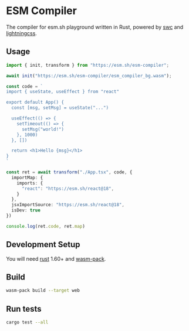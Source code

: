 # ESM Compiler

The compiler for esm.sh playground written in Rust, powered by [swc](https://swc.rs) and [lightningcss](https://lightningcss.dev/).

## Usage

```ts
import { init, transform } from "https://esm.sh/esm-compiler";

await init("https://esm.sh/esm-compiler/esm_compiler_bg.wasm");

const code = `
import { useState, useEffect } from "react"

export default App() {
  const [msg, setMsg] = useState("...")

  useEffect(() => {
    setTimeout(() => {
      setMsg("world!")
    }, 1000)
  }, [])

  return <h1>Hello {msg}</h1>
}
`

const ret = await transform("./App.tsx", code, {
  importMap: {
    imports: {
      "react": "https://esm.sh/react@18",
    }
  },
  jsxImportSource: "https://esm.sh/react@18",
  isDev: true
})

console.log(ret.code, ret.map)
```

## Development Setup

You will need [rust](https://www.rust-lang.org/tools/install) 1.60+ and [wasm-pack](https://rustwasm.github.io/wasm-pack/installer/).

## Build

```bash
wasm-pack build --target web
```

## Run tests

```bash
cargo test --all
```
